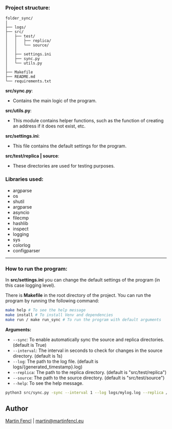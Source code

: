 ### Project structure:
```
folder_sync/
│
├── logs/
├── src/
│   ├── test/
│   │   ├── replica/
│   │   └── source/
│   │   
│   ├── settings.ini
│   ├── sync.py
│   └── utils.py
│
├── Makefile
├── README.md
└── requirements.txt
```

**src/sync.py**:
- Contains the main logic of the program.

**src/utils.py**:
- This module contains helper functions, such as the function of creating an address if it does not exist, etc.

**src/settings.ini**:
- This file contains the default settings for the program.

**src/test/replica | source**:
- These directories are used for testing purposes.


### Libraries used:
- argparse
- os
- shutil
- argparse
- asyncio
- filecmp
- hashlib
- inspect
- logging
- sys
- colorlog
- configparser

___
### How to run the program:
In **src/settings.ini** you can change the default settings of the program (in this case logging level).


There is **Makefile** in the root directory of the project. You can run the program by running the following command:

```bash
make help # To see the help message
make install # To install Venv and dependencies
make run / make run_sync # To run the program with default arguments
```

**Arguments:**
- `--sync`: To enable automatically sync the source and replica directories. (default is True)
- `--interval`: The interval in seconds to check for changes in the source directory. (default is 1s)
- `--log`: The path to the log file. (default is logs/{generated_timestamp}.log)
- `--replica`: The path to the replica directory. (default is "src/test/replica")
- `--source`: The path to the source directory. (default is "src/test/source")
- `--help`: To see the help message.

```bash
python3 src/sync.py -sync --interval 1 --log logs/mylog.log --replica /path/to/replica --source /path/to/source
```

## Author
[Martin Fencl](https://github.com/Howardzi-nn) | [martin@martinfencl.eu](mailto:martin@martinfencl.eu)

